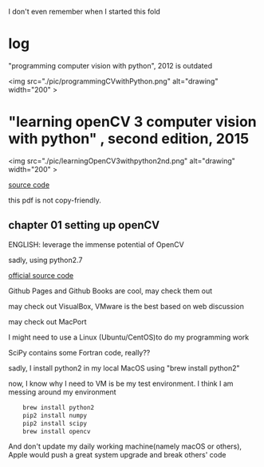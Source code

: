 I don't even remember when I started this fold

log
================================================================================

"programming computer vision with python", 2012
is outdated

<img src="./pic/programmingCVwithPython.png" alt="drawing" width="200" \>

"learning openCV 3 computer vision with python" , second edition, 2015
================================================================================

<img src="./pic/learningOpenCV3withpython2nd.png" alt="drawing" width="200" \>

[source code](https://github.com/mo-cv/pycv)

this pdf is not copy-friendly.

chapter 01 setting up openCV
--------------------------------------------------------------------------------

ENGLISH: leverage the immense potential of OpenCV

sadly, using python2.7

[official source code](https://github.com/techfort/pycv)

Github Pages and Github Books are cool, may check them out

may check out VisualBox, VMware is the best based on web discussion

may check out MacPort

I might need to use a Linux (Ubuntu/CentOS)to do my programming work

SciPy contains some Fortran code, really??

sadly, I install python2 in my local MacOS using "brew install python2"

now, I know why I need to VM is be my test environment.
I think I am messing around my environment
```shell
    brew install python2
    pip2 install numpy
    pip2 install scipy
    brew install opencv
```
And don't update my daily working machine(namely macOS or others),
Apple would push a great system upgrade and break others' code
